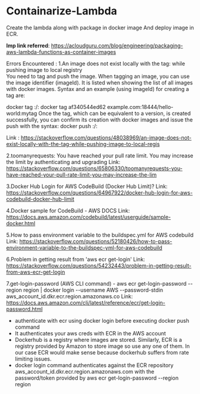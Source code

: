 # Containarize-Lambda
Create the lambda along with package in docker image  And deploy image in ECR.

**Imp link referred**: https://acloudguru.com/blog/engineering/packaging-aws-lambda-functions-as-container-images

Errors Encountered :
1.An image does not exist locally with the tag: while pushing image to local registry  
You need to tag and push the image. When tagging an image, you can use the image identifier (imageId). It is listed when showing the list of all images with docker images. Syntax and an example (using imageId) for creating a tag are:

docker tag <imageId or imageName> <hostname>:<repository-port>/<image>:<tag>
docker tag af340544ed62 example.com:18444/hello-world:mytag
Once the tag, which can be equivalent to a version, is created successfully, you can confirm its creation with docker images and issue the push with the syntax:
docker push <hostname>:<repository-port>/<image>:<tag>
  
Link : https://stackoverflow.com/questions/48038969/an-image-does-not-exist-locally-with-the-tag-while-pushing-image-to-local-regis

2.toomanyrequests: You have reached your pull rate limit. You may increase the limit by authenticating and upgrading
Link: https://stackoverflow.com/questions/65806330/toomanyrequests-you-have-reached-your-pull-rate-limit-you-may-increase-the-lim
  
3.Docker Hub Login for AWS CodeBuild (Docker Hub Limit)?
Link: https://stackoverflow.com/questions/64967922/docker-hub-login-for-aws-codebuild-docker-hub-limit
  
4.Docker sample for CodeBuild - AWS DOCS
Link: https://docs.aws.amazon.com/codebuild/latest/userguide/sample-docker.html
  
5.How to pass environment variable to the buildspec.yml for AWS codebuild
Link: https://stackoverflow.com/questions/52180426/how-to-pass-environment-variable-to-the-buildspec-yml-for-aws-codebuild
  
6.Problem in getting result from 'aws ecr get-login'
Link: https://stackoverflow.com/questions/54232443/problem-in-getting-result-from-aws-ecr-get-login
  
7.get-login-password (AWS CLI command) - aws ecr get-login-password --region region | docker login --username AWS --password-stdin aws_account_id.dkr.ecr.region.amazonaws.co
Link: https://docs.aws.amazon.com/cli/latest/reference/ecr/get-login-password.html
- authenticate with ecr using docker login before executing docker push command
- It authenticates your aws creds with ECR in the AWS account
- Dockerhub is a registry where images are stored. Similarly, ECR is a registry provided by Amazon to store image so use any one of them. In our case ECR   would make sense because dockerhub suffers from rate limiting issues.
- docker login command authenticates against the ECR repository aws_account_id.dkr.ecr.region.amazonaws.com with the password/token provided by aws ecr     get-login-password --region region
  

